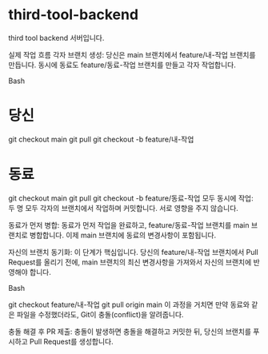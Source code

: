 # third-tool-backend
third tool backend 서버입니다.


실제 작업 흐름
각자 브랜치 생성: 당신은 main 브랜치에서 feature/내-작업 브랜치를 만듭니다. 동시에 동료도 feature/동료-작업 브랜치를 만들고 각자 작업합니다.

Bash

# 당신
git checkout main
git pull
git checkout -b feature/내-작업

# 동료
git checkout main
git pull
git checkout -b feature/동료-작업
모두 동시에 작업: 두 명 모두 각자의 브랜치에서 작업하며 커밋합니다. 서로 영향을 주지 않습니다.

동료가 먼저 병합: 동료가 먼저 작업을 완료하고, feature/동료-작업 브랜치를 main 브랜치로 병합합니다. 이제 main 브랜치에 동료의 변경사항이 포함됩니다.

자신의 브랜치 동기화: 이 단계가 핵심입니다. 당신의 feature/내-작업 브랜치에서 Pull Request를 올리기 전에, main 브랜치의 최신 변경사항을 가져와서 자신의 브랜치에 반영해야 합니다.

Bash

git checkout feature/내-작업
git pull origin main
이 과정을 거치면 만약 동료와 같은 파일을 수정했더라도, Git이 충돌(conflict)을 알려줍니다.

충돌 해결 후 PR 제출: 충돌이 발생하면 충돌을 해결하고 커밋한 뒤, 당신의 브랜치를 푸시하고 Pull Request를 생성합니다.
